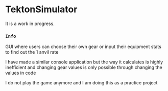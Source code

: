 # TektonSimulator

It is a work in progress.

### `Info`

GUI where users can choose their own gear or input their equipment stats to find out the 1 anvil rate

I have made a similar console application but the way it calculates is highly inefficient and changing gear values is only possible through changing the values in code

I do not play the game anymore and I am doing this as a practice project
